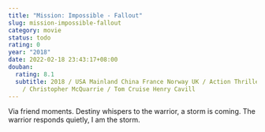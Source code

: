 ```yaml
---
title: "Mission: Impossible - Fallout"
slug: mission-impossible-fallout
category: movie
status: todo
rating: 0
year: "2018"
date: 2022-02-18 23:43:17+08:00
douban:
  rating: 8.1
  subtitle: 2018 / USA Mainland China France Norway UK / Action Thriller Adventure
    / Christopher McQuarrie / Tom Cruise Henry Cavill
---
```


Via friend moments. Destiny whispers to the warrior, a storm is coming. The warrior responds quietly, I am the storm.
